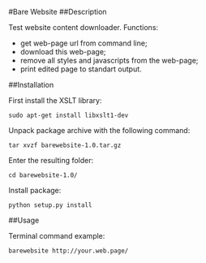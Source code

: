 #Bare Website
##Description

Test website content downloader.
Functions:
 - get web-page url from command line;
 - download this web-page;
 - remove all styles and javascripts from the web-page;
 - print edited page to standart output.

##Installation

First install the XSLT library:

```
sudo apt-get install libxslt1-dev
```

Unpack package archive with the following command:

```
tar xvzf barewebsite-1.0.tar.gz
```

Enter the resulting folder:

```
cd barewebsite-1.0/
```

Install package:

```
python setup.py install
```

##Usage

Terminal command example:

```
barewebsite http://your.web.page/
```
